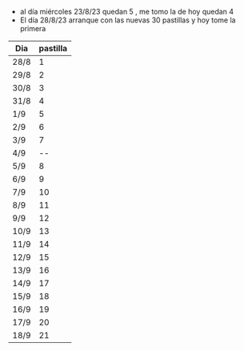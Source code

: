 - al día miércoles  23/8/23 quedan 5 , me tomo la de hoy quedan 4
- El día 28/8/23 arranque con las nuevas 30 pastillas y hoy tome la primera 

| Dia  | pastilla |
| ---- | -------- |
| 28/8 | 1        |
| 29/8 | 2        |
| 30/8 | 3        |
| 31/8 | 4        |
| 1/9  | 5        |
| 2/9  | 6        |
| 3/9  | 7        |
| 4/9  | --       |
| 5/9  | 8        |
| 6/9  | 9        |
| 7/9  | 10       |
| 8/9  | 11       |
| 9/9  | 12       |
| 10/9 | 13       |
| 11/9 | 14       |
| 12/9 | 15       |
| 13/9 | 16       |
| 14/9 | 17       |
| 15/9 | 18       |
| 16/9 | 19       |
| 17/9 | 20       |
| 18/9 | 21         |
